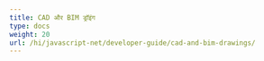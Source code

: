 ```yaml
---
title: CAD और BIM ड्रॉइंग
type: docs
weight: 20
url: /hi/javascript-net/developer-guide/cad-and-bim-drawings/
---
```


